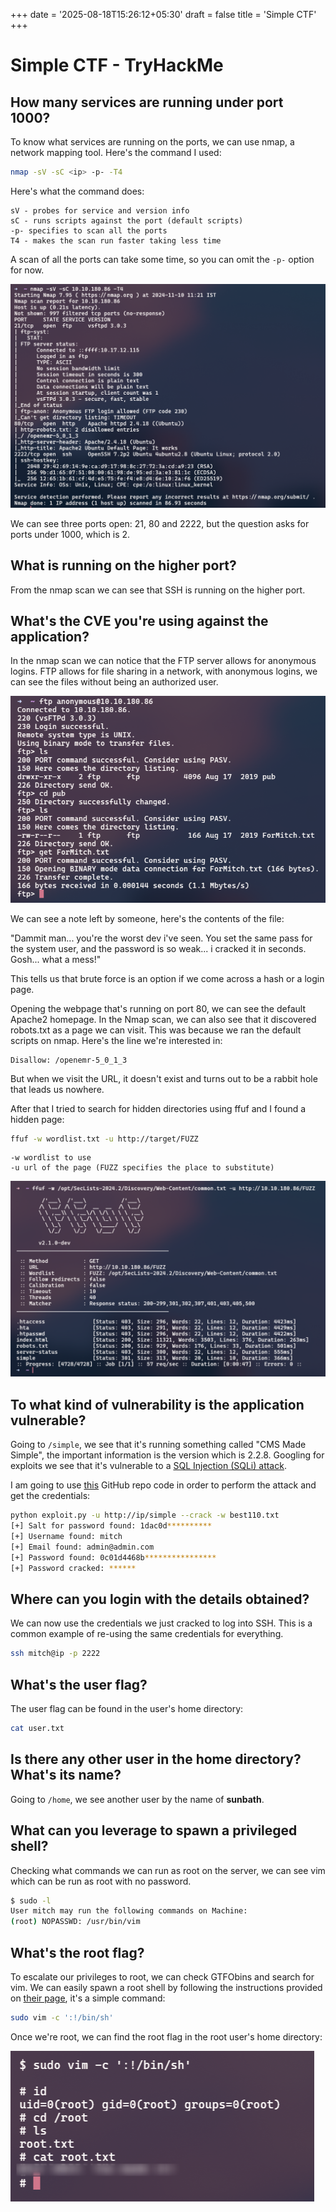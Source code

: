 +++
date = '2025-08-18T15:26:12+05:30'
draft = false
title = 'Simple CTF'
+++

# Simple CTF - TryHackMe

## How many services are running under port 1000?

To know what services are running on the ports, we can use nmap, a network mapping tool. Here's the command I used:

```bash
nmap -sV -sC <ip> -p- -T4
```

Here's what the command does:

```
sV - probes for service and version info
sC - runs scripts against the port (default scripts)
-p- specifies to scan all the ports
T4 - makes the scan run faster taking less time
```

A scan of all the ports can take some time, so you can omit the `-p-` option for now.

![Nmap Port Scan](images/nmap_port_scan.png)

We can see three ports open: 21, 80 and 2222, but the question asks for ports under 1000, which is 2.

## What is running on the higher port?

From the nmap scan we can see that SSH is running on the higher port.

## What's the CVE you're using against the application?

In the nmap scan we can notice that the FTP server allows for anonymous logins. FTP allows for file sharing in a network, with anonymous logins, we can see the files without being an authorized user.

![FTP Login](images/ftplogin.png)

We can see a note left by someone, here's the contents of the file:

"Dammit man... you're the worst dev i've seen. You set the same pass for the system user, and the password is so weak... i cracked it in seconds. Gosh... what a mess!"

This tells us that brute force is an option if we come across a hash or a login page.

Opening the webpage that's running on port 80, we can see the default Apache2 homepage. In the Nmap scan, we can also see that it discovered robots.txt as a page we can visit. This was because we ran the default scripts on nmap. Here's the line we're interested in:

```
Disallow: /openemr-5_0_1_3
```

But when we visit the URL, it doesn't exist and turns out to be a rabbit hole that leads us nowhere.

After that I tried to search for hidden directories using ffuf and I found a hidden page:

```bash
ffuf -w wordlist.txt -u http://target/FUZZ
```

```
-w wordlist to use
-u url of the page (FUZZ specifies the place to substitute)
```

![Directory Discovery](images/directory.png)

## To what kind of vulnerability is the application vulnerable?

Going to `/simple`, we see that it's running something called "CMS Made Simple", the important information is the version which is 2.2.8. Googling for exploits we see that it's vulnerable to a [SQL Injection (SQLi) attack](https://www.exploit-db.com/exploits/46635).

I am going to use [this](https://github.com/ELIZEUOPAIN/CVE-2019-9053-CMS-Made-Simple-2.2.10---SQL-Injection-Exploit) GitHub repo code in order to perform the attack and get the credentials:

```bash
python exploit.py -u http://ip/simple --crack -w best110.txt
[+] Salt for password found: 1dac0d**********
[+] Username found: mitch
[+] Email found: admin@admin.com
[+] Password found: 0c01d4468b****************
[+] Password cracked: ******
```

## Where can you login with the details obtained?

We can now use the credentials we just cracked to log into SSH. This is a common example of re-using the same credentials for everything.

```bash
ssh mitch@ip -p 2222
```

## What's the user flag?

The user flag can be found in the user's home directory:

```bash
cat user.txt
```

## Is there any other user in the home directory? What's its name?

Going to `/home`, we see another user by the name of **sunbath**.

## What can you leverage to spawn a privileged shell?

Checking what commands we can run as root on the server, we can see vim which can be run as root with no password.

```bash
$ sudo -l
User mitch may run the following commands on Machine:
(root) NOPASSWD: /usr/bin/vim
```

## What's the root flag?

To escalate our privileges to root, we can check GTFObins and search for vim. We can easily spawn a root shell by following the instructions provided on [their page](https://gtfobins.github.io/gtfobins/vim/), it's a simple command:

```bash
sudo vim -c ':!/bin/sh'
```

Once we're root, we can find the root flag in the root user's home directory:

![Root Flag](images/root.png)
